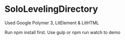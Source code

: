 # SoloLevelingDirectory
Used Google Polymer 3, LitElement &amp; LitHTML

Run npm install first.
Use gulp or npm run watch to demo
